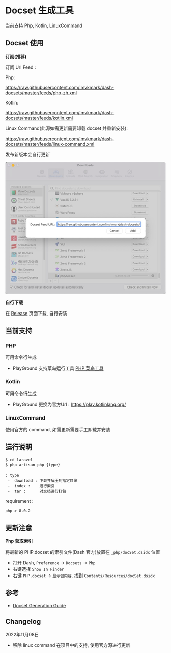 # Docset 生成工具

当前支持 Php, Kotlin, [LinuxCommand](https://github.com/jaywcjlove/linux-command)

## Docset 使用

**订阅(推荐)**

订阅 Url Feed :

Php:

https://raw.githubusercontent.com/imvkmark/dash-docsets/master/feeds/php-zh.xml

Kotlin:

https://raw.githubusercontent.com/imvkmark/dash-docsets/master/feeds/kotlin.xml

Linux Command(此源如需更新需要卸载 docset 并重新安装):

https://raw.githubusercontent.com/imvkmark/dash-docsets/master/feeds/linux-command.xml

发布新版本会自行更新

![](./_php/feed.png)

**自行下载**

在 [Release](https://github.com/imvkmark/dash-docsets/releases) 页面下载, 自行安装

## 当前支持

### PHP

可用命令行生成

- PlayGround 支持菜鸟运行工具 [PHP 菜鸟工具](https://c.runoob.com/compile/1/)

### Kotlin

可用命令行生成

- PlayGround 更换为官方Url : https://play.kotlinlang.org/

### LinuxCommand

使用官方的 command, 如需更新需要手工卸载并安装

## 运行说明

```
$ cd laravel
$ php artisan php {type}

: type
 -  download : 下载并解压到指定目录
 -  index :    进行索引
 -  tar :      对文档进行打包
```

requirement :

```
php > 8.0.2
```

## 更新注意

**Php 获取索引**

将最新的 PHP.docset 的索引文件(Dash 官方)放置在 `_php/docSet.dsidx` 位置

- 打开 Dash, `Preference` -> `Docsets` -> `Php`
- 右键选择 `Show In Finder`
- 右键 `PHP.docset` -> `显示包内容`, 找到 `Contents/Resources/docSet.dsidx`

## 参考

- [Docset Generation Guide](https://kapeli.com/docsets)

## Changelog

2022年11月08日

- 移除 linux command 在项目中的支持, 使用官方源进行更新

